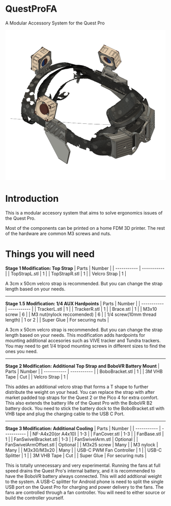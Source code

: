 # QuestProFA
A Modular Accessory System for the Quest Pro

![alt text](https://github.com/CucumberWorks/QuestProFA/blob/main/images/5B2E0A0C-D935-426D-9662-13249BD7CAEF.png)

# Introduction
This is a modular accesory system that aims to solve ergonomics issues of the Quest Pro.

Most of the components can be printed on a home FDM 3D printer. The rest of the hardware are common M3 screws and nuts.

# Things you will need
**Stage 1 Modification: Top Strap**
| Parts      | Number |
| ----------- | ----------- |
| TopStrapL.stl   | 1       |
| TopStrapR.stl   | 1       |
| Velcro Strap   | 1       |

A 3cm x 50cm velcro strap is recommended. But you can change the strap length based on your needs.

***
**Stage 1.5 Modification: 1/4 AUX Hardpoints**
| Parts      | Number |
| ----------- | ----------- |
| TrackerL.stl   | 1       |
| TrackerR.stl   | 1       |
| Brace.stl   | 1       |
| M3x10 screw   | 6       |
| M3 nut(nylock reccomended)   | 6       |
| 1/4 screw(10mm thread length)   | 1 or 2       |
| Super Glue   | For securing nuts       |

A 3cm x 50cm velcro strap is recommended. But you can change the strap length based on your needs.
This modification adds hardpoints for mounting additional accesories such as VIVE tracker and Tundra trackers.
You may need to get 1/4 tripod mounting screws in different sizes to find the ones you need.

***
**Stage 2 Modification: Additional Top Strap and BoboVR Battery Mount**
| Parts      | Number |
| ----------- | ----------- |
| BoboBracket.stl   | 1       |
| 3M VHB Tape   | Cut       |
| Velcro Strap   | 1       |

This addes an additional velcro strap that forms a T shape to further distribute the weight on your head. You can replace the strap with after market padded top straps for the Quest 2 or the Pico 4 for extra comfort.
This also extends the battery life of the Quest Pro with the BoboVR B2 battery dock. You need to stick the battery dock to the BoboBracket.stl with VHB tape and plug the charging cable to the USB C Port.

***
**Stage 3 Modification: Additional Cooling**
| Parts      | Number |
| ----------- | ----------- |
| NF-A4x20(or A4x10)   | 1-3      |
| FanCover.stl   | 1-3      |
| FanBase.stl   | 1      |
| FanSwivelBracket.stl   | 1-3      |
| FanSwivelArm.stl   | Optional      |
| FanSwivelArmOffset.stl   | Optional      |
| M3x25 screw   | Many       |
| M3 nylock   | Many       |
| M3x30/M3x20   | Many       |
| USB-C PWM Fan Controller   | 1       |
| USB-C Splitter   | 1       |
| 3M VHB Tape   | Cut       |
| Super Glue   | For securing nuts       |


This is totally unnecessary and very experimental. Running the fans at full speed drains the Quest Pro's internal battery, and it is recommended to have the BoboVR battery always connected. This will add addtional weight to the system.
A USB-C splitter for Android phone is need to split the single USB port on the Quest Pro for charging and power delivery to the fans. The fans are controlled through a fan controller. You will need to either source or build the controller yourself.

